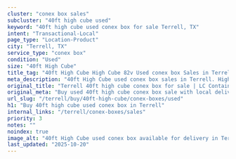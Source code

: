 ```yaml
---
cluster: "conex box sales"
subcluster: "40ft high cube used"
keyword: "40ft high cube used conex box for sale Terrell, TX"
intent: "Transactional-Local"
page_type: "Location-Product"
city: "Terrell, TX"
service_type: "conex box"
condition: "Used"
size: "40ft High Cube"
title_tag: "40ft High Cube High Cube 82v Used conex box Sales in Terrell | LC Container"
meta_description: "40ft High Cube used conex box sales in Terrell. High cube containers with extra height. Fast delivery, competitive pricing. Serving conex boxes area. Quote ID: 8YD. Call (214) 524-4168 for your free quote today."
original_title: "Terrell 40ft high cube conex box for sale | LC Container"
original_meta: "Buy used 40ft high cube conex box sale with local delivery in Terrell, TX. LC Container — local Since 2003. Request a fast quote today."
url_slug: "/terrell/buy/40ft-high-cube/conex-boxes/used"
h1: "Buy 40ft high cube used conex box in Terrell"
internal_links: "/terrell/conex-boxes/sales"
priority: 3
notes: ""
noindex: true
image_alt: "40ft High Cube used conex box available for delivery in Terrell"
last_updated: "2025-10-20"
---
```


<!-- TODO: Add unique city/inventory copy, images, and internal links here. -->
